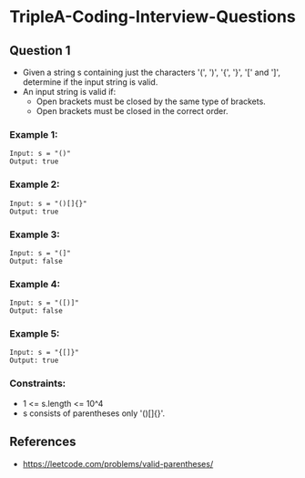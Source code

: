 # TripleA-Coding-Interview-Questions

## Question 1

- Given a string s containing just the characters '(', ')', '{', '}', '[' and ']', determine if the input string is valid.
- An input string is valid if:
    - Open brackets must be closed by the same type of brackets.
    - Open brackets must be closed in the correct order.

### Example 1:
```
Input: s = "()"
Output: true
```
### Example 2:
```
Input: s = "()[]{}"
Output: true
```
### Example 3:
```
Input: s = "(]"
Output: false
```
### Example 4:
```
Input: s = "([)]"
Output: false
```
### Example 5:
```
Input: s = "{[]}"
Output: true
```

### Constraints:
- 1 <= s.length <= 10^4
- s consists of parentheses only '()[]{}'.

## References

- https://leetcode.com/problems/valid-parentheses/